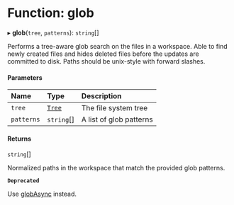 # Function: glob

▸ **glob**(`tree`, `patterns`): `string`[]

Performs a tree-aware glob search on the files in a workspace. Able to find newly
created files and hides deleted files before the updates are committed to disk.
Paths should be unix-style with forward slashes.

#### Parameters

| Name       | Type                                  | Description             |
| :--------- | :------------------------------------ | :---------------------- |
| `tree`     | [`Tree`](../../devkit/documents/Tree) | The file system tree    |
| `patterns` | `string`[]                            | A list of glob patterns |

#### Returns

`string`[]

Normalized paths in the workspace that match the provided glob patterns.

**`Deprecated`**

Use [globAsync](../../devkit/documents/globAsync) instead.
